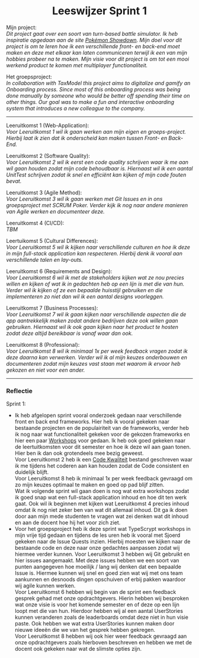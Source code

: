 <h1 align="center">Leeswijzer Sprint 1</h1>

Mijn project:  
*Dit project gaat over een soort van turn-based battle simulator. Ik heb inspiratie opgedaan aan de site [Pokémon Showdown](https://play.pokemonshowdown.com/). Mijn doel voor dit project is om te leren hoe ik een verschillende front- en back-end moet maken en deze met elkaar kan laten communiceren terwijl ik een van mijn hobbies probeer na te maken. Mijn visie voor dit project is om tot een mooi werkend product te komen met multiplayer functionaliteit.*

Het groepsproject:  
*In collaboration with TaxModel this project aims to digitalize and gamify an Onboarding process. Since most of this onboarding process was being done manually by someone who would be better off spending their time on other things. Our goal was to make a fun and interactive onboarding system that introduces a new colleague to the company.*

---
Leeruitkomst 1 (Web-Application):  
*Voor Leeruitkomst 1 wil ik gaan werken aan mijn eigen en groeps-project. Hierbij laat ik zien dat ik onderscheid kan maken tussen Front- en Back-End.*

Leeruitkomst 2 (Software Quality):  
*Voor Leeruitkomst 2 wil ik eerst een code quality schrijven waar ik me aan wil gaan houden zodat mijn code behoudbaar is. Hiernaast wil ik een aantal UnitTest schrijven zodat ik snel en efficiënt kan kijken of mijn code fouten bevat.*

Leeruitkomst 3 (Agile Method):  
*Voor Leeruitkomst 3 wil ik gaan werken met Git Issues en in ons groepsproject met SCRUM Poker. Verder kijk ik nog naar andere manieren van Agile werken en documenteer deze.*

Leeruitkomst 4 (CI/CD):  
*TBM*

Leertuikomst 5 (Cultural Differences):  
*Voor Leeruitkomst 5 wil ik kijken naar verschillende culturen en hoe ik deze in mijn full-stack application kan respecteren. Hierbij denk ik vooral aan verschillende talen en lay-outs.*

Leeruitkomst 6 (Requirements and Design):  
*Voor Leeruitkomst 6 wil ik met de stakeholders kijken wat ze nou precies willen en kijken of wat ik in gedachten heb op een lijn is met die van hun. Verder wil ik kijken of ze een bepaalde huisstijl gebruiken en die implementeren zo niet dan wil ik een aantal designs voorleggen.*

Leeruitkomst 7 (Business Processes):  
*Voor Leeruitkomst 7 wil ik gaan kijken naar verschillende aspecten die de app aantrekkelijk maken zodat andere bedrijven deze ook willen gaan gebruiken. Hiernaast wil ik ook gaan kijken naar het product te hosten zodat deze altijd bereikbaar is vanaf waar dan ook.*

Leeruitkomst 8 (Professional):  
*Voor Leeruitkomst 8 wil ik minimaal 1x per week feedback vragen zodat ik deze daarna kan verwerken. Verder wil ik al mijn keuzes onderbouwen en documenteren zodat mijn keuzes vast staan met waarom ik ervoor heb gekozen en niet voor een ander.*

---

### Reflectie  
Sprint 1:
 - Ik heb afgelopen sprint vooral onderzoek gedaan naar verschillende front en back end frameworks. Hier heb ik vooral gekeken naar bestaande projecten en de populairiteit van de frameworks, verder heb ik nog naar wat functionaliteit gekeken voor de gekozen frameworks en hier een paar [Workshops](../Analyse/Workshops.md) voor gedaan. Ik heb ook goed gekeken naar de leertuitkomsten voor dit semester en hoe ik deze wil aan gaan tonen. Hier ben ik dan ook grotendeels mee bezig geweest.  
Voor Leeruitkomst 2 heb ik een [Code Kwaliteit](../../Belangrijke%20Documenten/Code%20Kwaliteit.md) bestand geschreven waar ik me tijdens het coderen aan kan houden zodat de Code consistent en duidelijk blijft.  
Voor Leeruitkomst 8 heb ik minimaal 1x per week feedback gevraagd om zo mijn keuzes optimaal te maken en goed op pad blijf zitten.  
Wat ik volgende sprint wil gaan doen is nog wat extra workshops zodat ik goed snap wat een full-stack application inhoud en hoe dit ten werk gaat. Ook wil ik beginnen met kijken wat Leeruitkomst 4 precies inhoud omdat ik nog niet zeker ben van wat dit allemaal inhoud. Dit ga ik doen door aan mijn mede studenten te vragen wat zei denken wat dit inhoud en aan de docent hoe hij het voor zich ziet.
 - Voor het groepsproject heb ik deze sprint wat TypeScrypt workshops in mijn vrije tijd gedaan en tijdens de les uren heb ik vooral met Sjoerd gekeken naar de Issue Quests inzien. Hierbij moesten we kijken naar de bestaande code en deze naar onze gedachtes aanpassen zodat wij hiermee verder kunnen. 
Voor Leeruitkomst 3 hebben wij Git gebruikt en hier issues aangemaakt. Met deze issues hebben we een soort van punten aangegeven hoe moeilijk / lang wij denken dat een bepaalde Issue is. Hiermee kunnen wij snel en goed zien wat wij met ons team aankunnen en desnoods dingen opschuiven of erbij pakken waardoor wij agile kunnen werken.  
Voor Leeruitkomst 6 hebben wij begin van de sprint een feedback gesprek gehad met onze opdrachtgevers. Hierin hebben wij besproken wat onze visie is voor het komende semester en of deze op een lijn loopt met die van hun. Hierdoor hebben wij al een aantal UserStories kunnen veranderen zoals de leaderboards omdat deze niet in hun visie paste. Ook hebben we wat extra UserStories kunnen maken door nieuwe ideeën die we van het gesprek hebben gekregen.  
Voor Leeruitkomst 8 hebben wij ook hier weer feedback gevraagd aan onze opdrachtgevers zoals hierboven beschreven en hebben we met de docent ook gekeken naar wat de slimste opties zijn.
